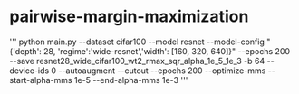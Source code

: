 # pairwise-margin-maximization

'''
python main.py --dataset cifar100 --model resnet --model-config "{'depth': 28, 'regime':'wide-resnet','width': [160, 320, 640]}" --epochs 200 --save resnet28_wide_cifar100_wt2_rmax_sqr_alpha_1e_5_1e_3 -b 64 --device-ids 0 --autoaugment --cutout --epochs 200 --optimize-mms --start-alpha-mms 1e-5 --end-alpha-mms 1e-3
'''
